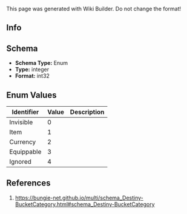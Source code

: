 <span class="wiki-builder">This page was generated with Wiki Builder. Do not change the format!</span>

## Info

## Schema
* **Schema Type:** Enum
* **Type:** integer
* **Format:** int32

## Enum Values
Identifier | Value | Description
---------- | ----- | -----------
Invisible | 0 | 
Item | 1 | 
Currency | 2 | 
Equippable | 3 | 
Ignored | 4 | 

## References
1. https://bungie-net.github.io/multi/schema_Destiny-BucketCategory.html#schema_Destiny-BucketCategory
